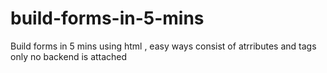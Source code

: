 # build-forms-in-5-mins
Build forms in 5 mins
using html , easy ways
consist of atrributes and tags only
no backend is attached
